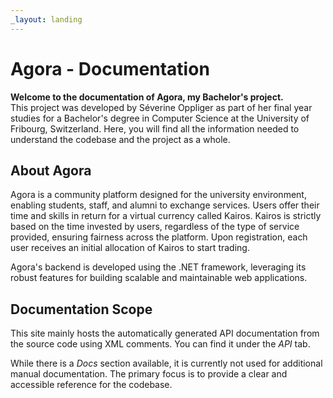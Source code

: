 ```yaml
---
_layout: landing
---
```


# Agora - Documentation
**Welcome to the documentation of Agora, my Bachelor's project.**  
This project was developed by Séverine Oppliger as part of her final year studies for a Bachelor's degree in Computer Science at the University of Fribourg, Switzerland. Here, you will find all the information needed to understand the codebase and the project as a whole.

## About Agora
Agora is a community platform designed for the university environment, enabling students, staff, and alumni to exchange services. Users offer their time and skills in return for a virtual currency called Kairos. Kairos is strictly based on the time invested by users, regardless of the type of service provided, ensuring fairness across the platform. Upon registration, each user receives an initial allocation of Kairos to start trading.

Agora's backend is developed using the .NET framework, leveraging its robust features for building scalable and maintainable web applications.

## Documentation Scope
This site mainly hosts the automatically generated API documentation from the source code using XML comments. You can find it under the *API* tab.

While there is a *Docs* section available, it is currently not used for additional manual documentation. The primary focus is to provide a clear and accessible reference for the codebase.
